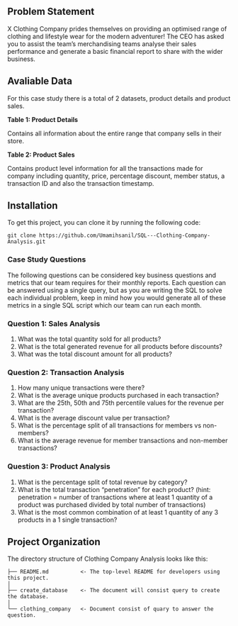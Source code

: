 ## Problem Statement
X Clothing Company prides themselves on providing an optimised range of clothing and lifestyle wear for the modern adventurer! The CEO has asked you to assist the team’s merchandising teams analyse their sales performance and generate a basic financial report to share with the wider business.

## Avaliable Data
For this case study there is a total of 2 datasets, product details and product sales.

**Table 1: Product Details**

Contains all information about the entire range that company sells in their store.

**Table 2: Product Sales**

Contains product level information for all the transactions made for company including quantity, price, percentage discount, member status, a transaction ID and also the transaction timestamp.

## Installation
To get this project, you can clone it by running the following code:

    git clone https://github.com/Umamihsanil/SQL---Clothing-Company-Analysis.git

### Case Study Questions
The following questions can be considered key business questions and metrics that our team requires for their monthly reports. Each question can be answered using a single query, but as you are writing the SQL to solve each individual problem, keep in mind how you would generate all of these metrics in a single SQL script which our team can run each month.

### Question 1: **Sales Analysis**

1. What was the total quantity sold for all products?
2. What is the total generated revenue for all products before discounts?
3. What was the total discount amount for all products?

### Question 2: **Transaction Analysis**

1. How many unique transactions were there?
2. What is the average unique products purchased in each transaction?
3. What are the 25th, 50th and 75th percentile values for the revenue per transaction?
4. What is the average discount value per transaction?
5. What is the percentage split of all transactions for members vs non-members?
6. What is the average revenue for member transactions and non-member transactions?

### Question 3: **Product Analysis**

1. What is the percentage split of total revenue by category?
2. What is the total transaction “penetration” for each product? (hint: penetration = number of transactions where at least 1 quantity of a product was purchased divided by total number of transactions)
3. What is the most common combination of at least 1 quantity of any 3 products in a 1 single transaction?

## Project Organization

The directory structure of Clothing Company Analysis looks like this:

    ├── README.md          <- The top-level README for developers using this project.
    │
    ├── create_database    <- The document will consist query to create the database.
    │
    └── clothing_company   <- Document consist of quary to answer the question.